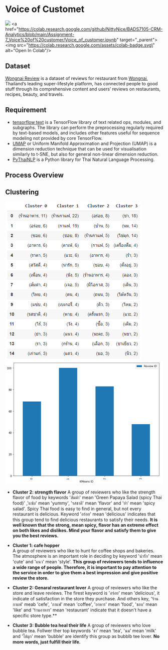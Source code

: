 # Voice of Customet
[![](https://img.shields.io/badge/-Python-yellow)](https://www.python.org/)
<a href=\"https://colab.research.google.com/github/NittyNice/BADS7105-CRM-Analytics/blob/main/Assignment-7_Voice%20of%20customer/Voice_of_customer.ipynb" target=\"_parent\"><img src=\"https://colab.research.google.com/assets/colab-badge.svg\" alt=\"Open In Colab\"/></a>

## Dataset
[Wongnai Review](https://github.com/NittyNice/BADS7105-CRM-Analytics/blob/main/data/Wongnai%20Reviews%20-%20Small.csv) is a dataset of reviews for restaurant from [Wongnai](https://www.wongnai.com/), Thailand’s leading super-lifestyle platform, has connected people to good stuff through its comprehensive content and users’ reviews on restaurants, recipes, beauty, and travels.

## Requirement
- [tensorflow text](https://www.tensorflow.org/text) is a TensorFlow library of text related ops, modules, and subgraphs. The library can perform the preprocessing regularly required by text-based models, and includes other features useful for sequence modeling not provided by core TensorFlow.  
- [UMAP](https://umap-learn.readthedocs.io/en/latest/) or Uniform Manifold Approximation and Projection (UMAP) is a dimension reduction technique that can be used for visualisation similarly to t-SNE, but also for general non-linear dimension reduction.  
- [PyThaiNLP](https://pythainlp.github.io/tutorials/) is a Python library for Thai Natural Language Processing.  

## Process Overview

## Clustering
![](./img/cluster.png)
![](./img/cluster_distribution.png)


- **Cluster 2: strength flavor**
A group of reviewers who like the strength flavor of food by keywords 'ส้มตำ' mean 'Green Papaya Salad (spicy Thai food)' ,'แซ่บ' mean 'yummy', 'รสชาติ' mean 'flavor' and 'ยำ' mean 'spicy salad'. Spicy Thai food is easy to find in general, but not every restaurant is delicious. Keyword 'อร่อย' mean 'delicious' indicates that this group tend to find delicious restaurants to satisfy their needs. **It is well known that the strong, mean spicy, flavor has an extreme effect on both likes and dislikes. Mind your flavor and satisfy them to give you the best reviews.**

- **Cluster 1: cafe hopper**  
A group of reviewers who like to hunt for coffee shops and bakeries. The atmosphere is an important role in deciding by keyword 'น่ารัก' mean 'cute' and 'แนว' mean 'style'. **This group of reviewers tends to influence a wide range of people. Therefore, it is important to pay attention to the service in order to give them a best impression and give positive review the store.**

- **Cluster 2: Genaral restaurant lover**
A group of reviewers who like the store and leave reviews. The firest keyword is 'อร่อย' mean 'delicious', it indicate of satisfaction in the store they purchase. And others key, 'ร้านกาแฟ' meab 'cefe', 'กาแฟ' mean 'coffee', 'อาหาร' mean 'food', 'ชอบ' mean 'like' and 'ร้านอาหาร' mean 'restaurant' indicate that it doesn't have a specific store type.**

- **Cluster 3: Bubble tea heal their life**
A group of reviewers who love bubble tea. Follwer ther top keywords 'ชา' mean 'tea', 'นม' mean 'milk' and 'ไข่มุก' mean 'bubble' are identify this group as bubblb tee lover. **No more words, just fulfill their life.**



